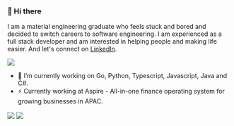 ### 👋 Hi there

I am a material engineering graduate who feels stuck and bored and decided to switch careers to software engineering. I am experienced as a full stack developer and am interested in helping people and making life easier. And let's connect on [LinkedIn](https://linkedin.com/in/idoyudha/).

![](https://komarev.com/ghpvc/?username=idoyudha)

- 🔭 I’m currently working on Go, Python, Typescript, Javascript, Java and C#.
- ⚡ Currently working at Aspire - All-in-one finance operating system for growing businesses in APAC.

<img align="center" src="https://github-readme-stats.vercel.app/api/top-langs/?username=idoyudha&theme=radical&langs_count=10" />
<img align="center" src="https://github-readme-stats.vercel.app/api?username=idoyudha&theme=radical&line_height=27&rank_icon=github" />
<!--
**idoyudha/idoyudha** is a ✨ _special_ ✨ repository because its `README.md` (this file) appears on your GitHub profile.

Here are some ideas to get you started:

- 🔭 I’m currently working on ...
- 🌱 I’m currently learning ...
- 👯 I’m looking to collaborate on ...
- 🤔 I’m looking for help with ...
- 💬 Ask me about ...
- 📫 How to reach me: ...
- 😄 Pronouns: ...
- ⚡ Fun fact: ...
-->
